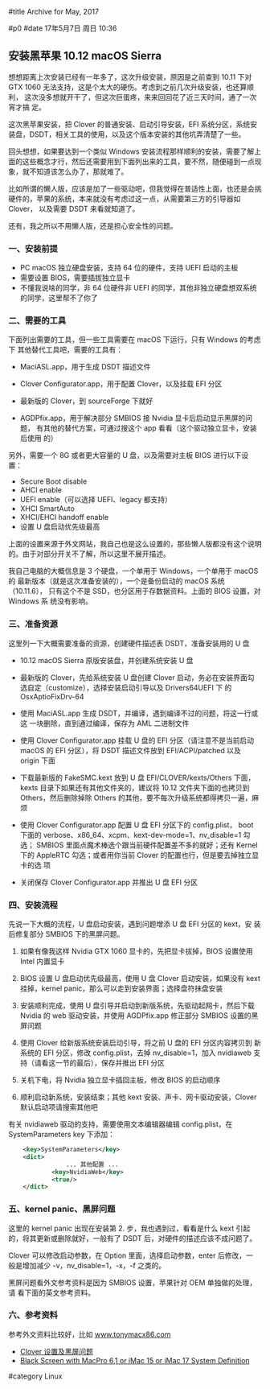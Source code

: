 #title Archive for May, 2017

#p0
#date 17年5月7日 周日 10:36

## 安装黑苹果 10.12 macOS Sierra

想想距离上次安装已经有一年多了，这次升级安装，原因是之前查到 10.11 下对
GTX 1060 无法支持，这是个太大的硬伤。考虑到之前几次升级安装，也还算顺利，
这次没多想就开干了，但这次巨蛋疼，来来回回花了近三天时间，通了一次宵才搞
定。

这次黑苹果安装，把 Clover 的普通安装、启动引导安装，EFI 系统分区，系统安
装盘，DSDT，相关工具的使用，以及这个版本安装的其他坑弄清楚了一些。

回头想想，如果要达到一个类似 Windows 安装流程那样顺利的安装，需要了解上
面的这些概念才行，然后还需要用到下面列出来的工具，要不然，随便碰到一点现
象，就不知道该怎么办了，那就难了。

比如所谓的懒人版，应该是加了一些驱动吧，但我觉得在普适性上面，也还是会挑
硬件的，苹果的系统，本来就没有考虑过这一点，从需要第三方的引导器如 Clover，
以及需要 DSDT 来看就知道了。

还有，我之所以不用懒人版，还是担心安全性的问题。


### 一、安装前提

 - PC macOS 独立硬盘安装，支持 64 位的硬件，支持 UEFI 启动的主板
 - 需要设置 BIOS，需要插拔独立显卡
 - 不懂我说啥的同学，非 64 位硬件非 UEFI 的同学，其他非独立硬盘想双系统
   的同学，这里帮不了你了


### 二、需要的工具

下面列出需要的工具，但一些工具需要在 macOS 下运行，只有 Windows 的考虑下
其他替代工具吧，需要的工具有：

 - MaciASL.app，用于生成 DSDT 描述文件

 - Clover Configurator.app，用于配置 Clover，以及挂载 EFI 分区

 - 最新版的 Clover，到 sourceForge 下就好

 - AGDPfix.app，用于解决部分 SMBIOS 接 Nvidia 显卡后启动显示黑屏的问题，
   有其他的替代方案，可通过搜这个 app 看看（这个驱动独立显卡，安装后使用
   的）

另外，需要一个 8G 或者更大容量的 U 盘，以及需要对主板 BIOS 进行以下设置：

 - Secure Boot disable
 - AHCI enable
 - UEFI enable（可以选择 UEFI、legacy 都支持）
 - XHCI SmartAuto
 - XHCI/EHCI handoff enable
 - 设置 U 盘启动优先级最高

上面的设置来源于外文网站，我自己也是这么设置的，那些懒人版都没有这个说明
的。由于对部分开关不了解，所以这里不展开描述。

我自己电脑的大概信息是 3 个硬盘，一个单用于 Windows，一个单用于 macOS 的
最新版本（就是这次准备安装的），一个是备份启动的 macOS 系统（10.11.6），
只有这个不是 SSD，也分区用于存数据资料。上面的 BIOS 设置，对 Windows 系
统没有影响。


### 三、准备资源

这里列一下大概需要准备的资源，创建硬件描述表 DSDT，准备安装用的 U 盘

 - 10.12 macOS Sierra 原版安装盘，并创建系统安装 U 盘

 - 最新版的 Clover，先给系统安装 U 盘创建 Clover 启动，务必在安装界面勾
   选自定（customize），选择安装启动引导以及 Drivers64UEFI 下
   的OsxAptioFixDrv-64

 - 使用 MaciASL.app 生成 DSDT，并编译，遇到编译不过的问题，将这一行或这
   一块删除，直到通过编译，保存为 AML 二进制文件

 - 使用 Clover Configurator.app 挂载 U 盘的 EFI 分区（请注意不是当前启动
   macOS 的 EFI 分区），将 DSDT 描述文件放到 EFI/ACPI/patched 以及
   origin 下面

 - 下载最新版的 FakeSMC.kext 放到 U 盘 EFI/CLOVER/kexts/Others 下面，
   kexts 目录下如果还有其他文件夹的，建议将 10.12 文件夹下面的也拷贝到
   Others，然后删除掉除 Others 的其他，要不每次升级系统都得拷贝一遍，麻烦

 - 使用 Clover Configurator.app 配置 U 盘 EFI 分区下的 config.plist，
   boot 下面的 verbose、x86_64、xcpm、kext-dev-mode=1、nv_disable=1 勾选；
   SMBIOS 里面点魔术棒选个跟当前硬件配置差不多的就好；还有 Kernel 下的
   AppleRTC 勾选；或者用你当前 Clover 的配置也行，但是要去掉独立显卡的选
   项

 - 关闭保存 Clover Configurator.app 并推出 U 盘 EFI 分区


### 四、安装流程

先说一下大概的流程，U 盘启动安装，遇到问题增添 U 盘 EFI 分区的 kext，安
装后修复部分 SMBIOS 下的黑屏问题。

 1. 如果有像我这样 Nvidia GTX 1060 显卡的，先把显卡拔掉，BIOS 设置使用 Intel
    内置显卡

 2. BIOS 设置 U 盘启动优先级最高，使用 U 盘 Clover 启动安装，如果没有
    kext 挂掉，kernel panic，那么可以走到安装界面；选择盘符抹盘安装

 3. 安装顺利完成，使用 U 盘引导并启动到新版系统，先驱动起网卡，然后下载
    Nvidia 的 web 驱动安装，并使用 AGDPfix.app 修正部分 SMBIOS 设置的黑
    屏问题

 4. 使用 Clover 给新版系统安装启动引导，将之前 U 盘的 EFI 分区内容拷贝到
    新系统的 EFI 分区，修改 config.plist，去掉 nv_disable=1，加入
    nvidiaweb 支持（请看这一节的最后），保存并推出 EFI 分区

 5. 关机下电，将 Nvidia 独立显卡插回主板，修改 BIOS 的启动顺序

 6. 顺利启动新系统，安装结束；其他 kext 安装、声卡、网卡驱动安装，Clover
    默认启动项请搜索其他吧

有关 nvidiaweb 驱动的支持，需要使用文本编辑器编辑 config.plist，在
SystemParameters key 下添加：

```xml
	<key>SystemParameters</key>
	<dict>
                ... 其他配置 ...
        	<key>NvidiaWeb</key>
        	<true/>
	</dict>
```


### 五、kernel panic、黑屏问题

这里的 kernel panic 出现在安装第 2. 步，我也遇到过，看看是什么 kext 引起
的，将其更新或删除就好，一般有了 DSDT 后，对硬件的描述应该不成问题了。

Clover 可以修改启动参数，在 Option 里面，选择启动参数，enter 后修改，一
般是增加减少 -v，nv_disable=1，-x，-f 之类的。

黑屏问题看外文参考资料是因为 SMBIOS 设置，苹果针对 OEM 单独做的处理，请
看下面的英文参考资料。


### 六、参考资料

参考外文资料比较好，比如 www.tonymacx86.com

 - [Clover 设置及黑屏问题](https://www.tonymacx86.com/threads/good-news-for-x99-10-11-haswell-e-el-capitan.178425/page-4#post-1151520)
 - [Black Screen with MacPro 6,1 or iMac 15 or iMac 17 System Definition](https://www.tonymacx86.com/threads/black-screen-with-macpro-6-1-or-imac-15-or-imac-17-system-definition.183113/)


#category Linux

<!-- date: 2017-05-07T10:36:03+0800 -->



